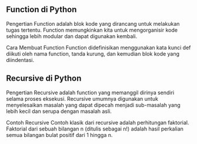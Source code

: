 ## Function di Python
Pengertian
Function adalah blok kode yang dirancang untuk melakukan tugas tertentu. Function memungkinkan kita untuk mengorganisir kode sehingga lebih modular dan dapat digunakan kembali.

Cara Membuat Function
Function didefinisikan menggunakan kata kunci def diikuti oleh nama function, tanda kurung, dan kemudian blok kode yang diindentasi.

## Recursive di Python
Pengertian
Recursive adalah function yang memanggil dirinya sendiri selama proses eksekusi. Recursive umumnya digunakan untuk menyelesaikan masalah yang dapat dipecah menjadi sub-masalah yang lebih kecil dan serupa dengan masalah asli.

Contoh Recursive 
Contoh klasik dari recursive adalah perhitungan faktorial. Faktorial dari sebuah bilangan n (ditulis sebagai n!) adalah hasil perkalian semua bilangan bulat positif dari 1 hingga n.